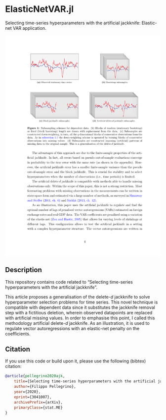 # ElasticNetVAR.jl
Selecting time-series hyperparameters with the artificial jackknife: Elastic-net VAR application.

<img src="./img/heading.pdf">

## Description
This repository contains code related to “Selecting time-series hyperparameters with the artificial jackknife”.

This article proposes a generalisation of the delete-*d* jackknife to solve hyperparameter selection problems for time series. This novel technique is compatible with dependent data since it substitutes the jackknife removal step with a fictitious deletion, wherein observed datapoints are replaced with artificial missing values. In order to emphasise this point, I called this methodology artificial delete-*d* jackknife. As an illustration, it is used to regulate vector autoregressions with an elastic-net penalty on the coefficients.

## Citation
If you use this code or build upon it, please use the following (bibtex) citation:
```bibtex
@article{pellegrino2020ajk,
    title={Selecting time-series hyperparameters with the artificial jackknife},
    author={Filippo Pellegrino},
    year={2020},
    eprint={3041007},
    archivePrefix={arXiv},
    primaryClass={stat.ME}
}
```
